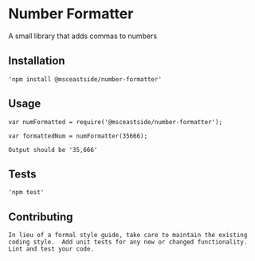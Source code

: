 Number Formatter
=========

A small library that adds commas to numbers

## Installation

    'npm install @msceastside/number-formatter'

## Usage

    var numFormatted = require('@msceastside/number-formatter');

    var formattedNum = numFormatter(35666);

    Output should be '35,666'

## Tests

    'npm test'

## Contributing

    In lieu of a formal style guide, take care to maintain the existing
    coding style.  Add unit tests for any new or changed functionality.
    Lint and test your code.